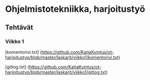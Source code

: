 # Ohjelmistotekniikka, harjoitustyö

## Tehtävät

### Viikko 1

[komentorivi.txt] (https://github.com/KatjaKvintus/ot-harjoitustyo/blob/master/laskarit/viikko1/komentorivi.txt)

[gitlog.txt] (https://github.com/KatjaKvintus/ot-harjoitustyo/blob/master/laskarit/viikko1/gitlog.txt)

